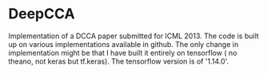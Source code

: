 # DeepCCA
Implementation of a DCCA paper submitted for ICML 2013. The code is built up on various implementations available in github. The only change in implementation might be that I have built it entirely on tensorflow ( no theano, not keras but tf.keras). The tensorflow version is of '1.14.0'.
